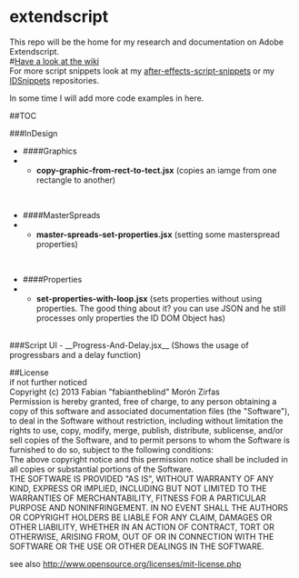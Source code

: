 extendscript
============

This repo will be the home for my research and documentation on Adobe Extendscript.  
#[Have a look at the wiki](https://github.com/fabiantheblind/extendscript/wiki)  
For more script snippets look at my [after-effects-script-snippets](https://github.com/fabiantheblind/after-effects-script-snippets) or my [IDSnippets](https://github.com/fabiantheblind/IDSnippets) repositories.

In some time I will add more code examples in here.  

##TOC  

###InDesign  

- ####Graphics
- - __copy-graphic-from-rect-to-tect.jsx__ (copies an iamge from one rectangle to another)  

<br>  

- ####MasterSpreads
- - __master-spreads-set-properties.jsx__ (setting some masterspread properties)  

<br>  

- ####Properties
- - __set-properties-with-loop.jsx__ (sets properties without using properties. The good thing about it? you can use JSON and he still processes only properties the ID DOM Object has)  

<br>  
###Script UI  
- __Progress-And-Delay.jsx__ (Shows the usage of progressbars and a delay function)  

##License  
if not further noticed  
Copyright (c)  2013 Fabian "fabiantheblind" Morón Zirfas  
Permission is hereby granted, free of charge, to any person obtaining a copy of this software and associated documentation files (the "Software"), to deal in the Software  without restriction, including without limitation the rights to use, copy, modify, merge, publish, distribute, sublicense, and/or sell copies of the Software, and to  permit persons to whom the Software is furnished to do so, subject to the following conditions:  
The above copyright notice and this permission notice shall be included in all copies or substantial portions of the Software.  
THE SOFTWARE IS PROVIDED "AS IS", WITHOUT WARRANTY OF ANY KIND, EXPRESS OR IMPLIED, INCLUDING BUT NOT LIMITED TO THE WARRANTIES OF MERCHANTABILITY, FITNESS FOR A  PARTICULAR PURPOSE AND NONINFRINGEMENT. IN NO EVENT SHALL THE AUTHORS OR COPYRIGHT HOLDERS BE LIABLE FOR ANY CLAIM, DAMAGES OR OTHER LIABILITY, WHETHER IN AN ACTION OF  CONTRACT, TORT OR OTHERWISE, ARISING FROM, OUT OF OR IN CONNECTION WITH THE SOFTWARE OR THE USE OR OTHER DEALINGS IN THE SOFTWARE.  

see also http://www.opensource.org/licenses/mit-license.php



